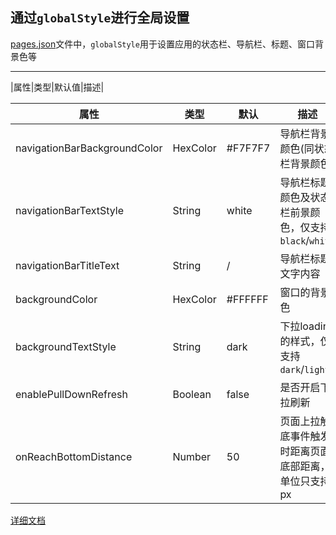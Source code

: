 ## 通过`globalStyle`进行全局设置

[pages.json](../pages.json)文件中，`globalStyle`用于设置应用的状态栏、导航栏、标题、窗口背景色等

--------

|属性|类型|默认值|描述|

|  属性  |  类型  |  默认  |  描述  |
|  ----  | ----  |   ----  |  ----  |
|  navigationBarBackgroundColor  | HexColor |  #F7F7F7  | 导航栏背景颜色(同状态栏背景颜色)  |
|  navigationBarTextStyle  | String |  white  |  导航栏标题颜色及状态栏前景颜色，仅支持`black`/`white`  |
|  navigationBarTitleText  |  String  |  /  | 导航栏标题文字内容  | 
|  backgroundColor  |  HexColor  |  #FFFFFF  | 窗口的背景色  |
|  backgroundTextStyle  |  String  |  dark  |  下拉loading的样式，仅支持`dark`/`light`  |
|  enablePullDownRefresh  |  Boolean  | false  |  是否开启下拉刷新  |
|  onReachBottomDistance  |  Number  |  50  |  页面上拉触底事件触发时距离页面底部距离，单位只支持px  |

[详细文档](https://uniapp.dcloud.io/collocation/pages?id=globalstyle)